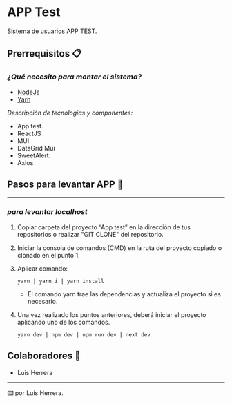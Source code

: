 # APP Test

Sistema de usuarios APP TEST.

## Prerrequisitos 📋

### _¿Qué necesito para montar el sistema?_

- [NodeJs](https://nodejs.org/en/)
- [Yarn](https://classic.yarnpkg.com/lang/en/docs/install/#windows-stable)

_Descripción de tecnologias y componentes:_

- App test.
- ReactJS
- MUI
- DataGrid Mui
- SweetAlert.
- Axios

## Pasos para levantar APP 🚀
---
### _para levantar localhost_
1. Copiar carpeta del proyecto “App test”  en la dirección de tus repositorios  o realizar "GIT CLONE" del repositorio.
2. Iniciar la consola de comandos (CMD) en la ruta del proyecto copiado o clonado en el punto 1.
3. Aplicar comando:
    ```
    yarn | yarn i | yarn install
    ```
    - El comando yarn trae las dependencias y actualiza el proyecto si es necesario.
3. Una vez realizado los puntos anteriores, deberá iniciar el proyecto aplicando uno de los comandos.

    ```
    yarn dev | npm dev | npm run dev | next dev
    ```

## Colaboradores 🤝


- Luis Herrera


---

⌨️  por Luis Herrera.